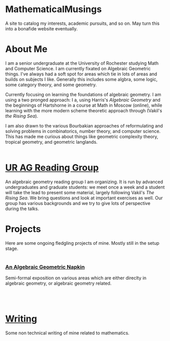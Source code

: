 # MathematicalMusings
A site to catalog my interests, academic pursuits, and so on. May turn this into a bonafide website eventually.

# About Me
I am a senior undergraduate at the University of Rochester studying Math and Computer Science. I am currently fixated on Algebraic Geometric things. I've always had a soft spot for areas which tie in lots of areas and builds on subjects I like. Generally this includes some algbra, some logic, some category theory, and some geometry. 

Currently focusing on learning the foundations of algebraic geometry. I am using a two pronged approach: I a, using Harris's *Algebraic Geometry* and the beginnings of Hartshorne in a course at Math in Moscow (online), while learning with the more modern scheme theoretic approach through (Vakil's *the Rising Sea*). 

I am also drawn to the various Bourbakian approaches of reformulating and solving problems in combinatorics, number theory, and computer science. This has made me curious about things like geometric complexity theory, tropical geometry, and geometric langlands. 
<br/> <br/>
# [UR AG Reading Group](https://github.com/toraOzawa/URAGReadingGroup/)
An algebraic geometry reading group I am organizing. It is run by advanced undergraduates and graduate students: we meet once a week and a student will take the lead to present some material, largely following Vakil's *The Rising Sea*. We bring questions and look at important exercises as well. Our group has various backgrounds and we try to give lots of perspective during the talks. 
# Projects
Here are some ongoing fledgling projects of mine. Mostly still in the setup stage. 
<br/> <br/>
### [An Algebraic Geometric Napkin](https://github.com/toraOzawa/AGNapkin)
Semi-formal exposition on various areas which are either direclty in algebraic geometry, or algebraic geometry related. 

<br/> <br/>
# [Writing](Writing) 
Some non technical writing of mine related to mathematics. 
